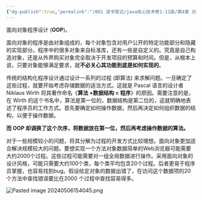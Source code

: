 ```yaml
---
{"dg-publish":true,"permalink":"/001 读书笔记/java核心技术卷1-11版/第4章 对象与类/4.1 面向对象程序设计概述/4.1 面向对象程序设计概述/","dgPassFrontmatter":true,"created":"2024-05-06T15:33:28.735+08:00","updated":"2024-06-01T10:45:10.469+08:00"}
---
```


面向对象程序设计 (**OOP**)。

面向对象的程序是由对象组成的，每个对象包含对用户公开的特定功能部分和隐藏的实现部分。程序中的很多对象来自标准库，还有一些是自定义的。究竟是自己构造对象，还是从外界购买对象完全取决于开发项目的预算和时间。但是，从根本上说，只要对象能够满足要求，就**不必关心其功能到底是如何实现的**。

传统的结构化程序设计通过设计一系列的过程 (即算法) 来求解问题。一旦确定了这些过程，就要开始考虑存储数据的适当方式。这就是 Pascal 语言的设计者 Niklaus Wirth 将其著作命名《**算法 +数据结构 = 程序**》的原因。需要注意的是，在 Wirth 的这个书名中，算法是第一位的，数据结构是第二位的，这就明确地表述了程序员的工作方式。首先要确定如何操作数据，然后再决定如何组织数据的结构，以便于操作数据。

**而 OOP 却调换了这个次序，将数据放在第一位，然后再考虑操作数据的算法。**

对于一些规模较小的问题，将其分解为过程的开发方式比较理想。面向对象更加适合解决规模较大的问题。要想实现一个方法对象数据简单的Web浏览器可能需要大约2000个过程。这些过程可能需要对一组全局数据进行操作。采用面向对象的设计风格，可能只需要大约100个类，每个类平均包含20个过程。后者更易于程序员掌握，也容易找到bug。假设给定对象的数据出错了，在访问这个数据项的20个方法中查找错误要比在2000 个过程中查找容易得多。

![Pasted image 20240506154045.png](/img/user/$/$Sys999%20Attachment/Pasted%20image%2020240506154045.png)